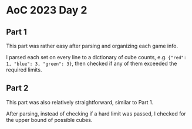 # AoC 2023 Day 2

## Part 1

This part was rather easy after parsing and organizing each game info.

I parsed each set on every line to a dictionary of cube counts, e.g. `{"red": 1, "blue": 3, "green": 3}`, then checked if any of them exceeded the required limits.

## Part 2

This part was also relatively straightforward, similar to Part 1.

After parsing, instead of checking if a hard limit was passed, I checked for the upper bound of possible cubes.
